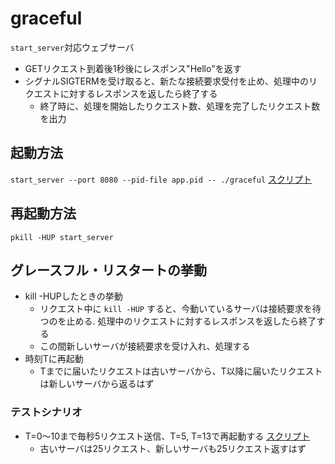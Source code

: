 # graceful

`start_server`対応ウェブサーバ

* GETリクエスト到着後1秒後にレスポンス"Hello"を返す
* シグナルSIGTERMを受け取ると、新たな接続要求受付を止め、処理中のリクエストに対するレスポンスを返したら終了する
    * 終了時に、処理を開始したりクエスト数、処理を完了したリクエスト数を出力

## 起動方法

`start_server --port 8080 --pid-file app.pid -- ./graceful` [スクリプト](./run)

## 再起動方法

`pkill -HUP start_server`


## グレースフル・リスタートの挙動

* kill -HUPしたときの挙動
    * リクエスト中に `kill -HUP` すると、今動いているサーバは接続要求を待つのを止める. 処理中のリクエストに対するレスポンスを返したら終了する
    * この間新しいサーバが接続要求を受け入れ、処理する
* 時刻Tに再起動
    * Tまでに届いたリクエストは古いサーバから、T以降に届いたリクエストは新しいサーバから返るはず


### テストシナリオ

* T=0～10まで毎秒5リクエスト送信、T=5, T=13で再起動する [スクリプト](./client.sh)
    * 古いサーバは25リクエスト、新しいサーバも25リクエスト返すはず